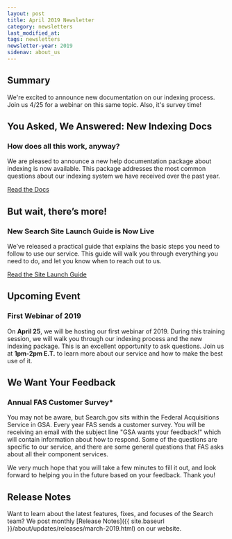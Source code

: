 ```yaml
---
layout: post
title: April 2019 Newsletter
category: newsletters
last_modified_at: 
tags: newsletters
newsletter-year: 2019
sidenav: about_us
---
```


## Summary

We're excited to announce new documentation on our indexing process. Join us 4/25 for a webinar on this same topic. Also, it's survey time!

## You Asked, We Answered: New Indexing Docs

### How does all this work, anyway?

We are pleased to announce a new help documentation package about indexing is now available. This package addresses the most common questions about our indexing system we have received over the past year.

[Read the Docs](https://search.gov/manual/indexing-with-searchgov.html)

## But wait, there’s more!

### New Search Site Launch Guide is Now Live

We’ve released a practical guide that explains the basic steps you need to follow to use our service. This guide will walk you through everything you need to do, and let you know when to reach out to us.

[Read the Site Launch Guide](https://search.gov/manual/site-launch-guide.html)

## Upcoming Event

### First Webinar of 2019

On **April 25**, we will be hosting our first webinar of 2019. During this training session, we will walk you through our indexing process and the new indexing package. This is an excellent opportunity to ask questions. Join us at **1pm-2pm E.T.** to learn more about our service and how to make the best use of it.

## We Want Your Feedback

### Annual FAS Customer Survey*

You may not be aware, but Search.gov sits within the Federal Acquisitions Service in GSA. Every year FAS sends a customer survey. You will be receiving an email with the subject line "GSA wants your feedback!" which will contain information about how to respond. Some of the questions are specific to our service, and there are some general questions that FAS asks about all their component services.

We very much hope that you will take a few minutes to fill it out, and look forward to helping you in the future based on your feedback. Thank you!


## Release Notes

Want to learn about the latest features, fixes, and focuses of the Search team? We post monthly [Release Notes]({{ site.baseurl }}/about/updates/releases/march-2019.html) on our website.
